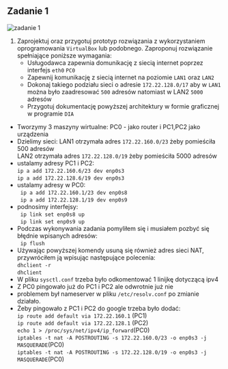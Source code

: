 Zadanie 1
---------

![zadanie 1](zadanie-1.svg)

1. Zaprojektuj oraz przygotuj prototyp rozwiązania z wykorzystaniem oprogramowania ``VirtualBox`` lub podobnego. 
Zaproponuj rozwiązanie spełniające poniższe wymagania:
   * Usługodawca zapewnia domunikację z siecią internet poprzez interfejs ``eth0`` ``PC0``
   * Zapewnij komunikację z siecią internet na poziomie ``LAN1`` oraz ``LAN2``
   * Dokonaj takiego podziału sieci o adresie ``172.22.128.0/17`` aby w ``LAN1`` można było zaadresować ``500`` adresów natomiast w LAN2 ``5000`` adresów    
   * Przygotuj dokumentację powyższej architektury w formie graficznej w programie ``DIA``
 
* Tworzymy 3 maszyny wirtualne: PC0 - jako router i PC1,PC2 jako urządzenia<br>
* Dzielimy sieci: LAN1 otrzymała adres `172.22.160.0/23` żeby pomieściła 500 adresów<br>
                     LAN2 otrzymała adres `172.22.128.0/19` żeby pomieściła 5000 adresów<br>
* ustalamy adresy PC1 i PC2:<br>
  `ip a add 172.22.160.6/23 dev enp0s3`<br>
  `ip a add 172.22.128.6/19 dev enp0s3`<br>
* ustalamy adresy w PC0:<br>
 ` ip a add 172.22.160.1/23 dev enp0s8`<br>
 ` ip a add 172.22.128.1/19 dev enp0s9`<br>
* podnosimy interfejsy:<br>
 ` ip link set enp0s8 up`<br>
 ` ip link set enp0s9 up`<br>
* Podczas wykonywania zadania pomyliłem się i musiałem pozbyć się błędnie wpisanych adresów:<br>
 ` ip flush`<br>
* Używając powyższej komendy usuną się również adres sieci NAT, przywróciłem ją wpisując następujące polecenia:<br>
  `dhclient -r`<br>
  `dhclient`<br>
 * W pliku `sysctl.conf` trzeba było odkomentować 1 linijkę dotyczącą ipv4<br>
 * Z PC0 pingowało już do PC1 i PC2 ale odwrotnie już nie<br>
 * problemem był nameserver w pliku `/etc/resolv.conf` po zmianie działało.<br>
 * Żeby pingowało z PC1 i PC2 do google trzeba było dodać:<br>
  `ip route add default via 172.22.160.1` (PC1) <br>
  `ip route add default via 172.22.128.1` (PC2)<br>
  `echo 1 > /proc/sys/net/ipv4/ip_forward`(PC0)<br>
  `iptables -t nat -A POSTROUTING -s 172.22.160.0/23 -o enp0s3 -j MASQUERADE`(PC0)<br>
  `iptables -t nat -A POSTROUTING -s 172.22.128.0/19 -o enp0s3 -j MASQUERADE`(PC0)<br>
